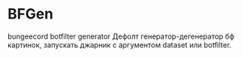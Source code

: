 # BFGen
bungeecord botfilter generator
Дефолт генератор-дегенератор бф картинок, запускать джарник с аргументом dataset или botfilter.
